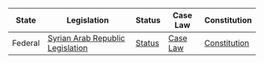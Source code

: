 | State | Legislation | Status | Case Law | Constitution |
|-------|-------------|--------|----------|-------------|
| Federal | [Syrian Arab Republic Legislation](http://extwprlegs1.fao.org/docs/pdf/syr53962.pdf) | [Status](http://extwprlegs1.fao.org/docs/pdf/syr109042.pdf) | [Case Law](http://www.refworld.org/spublisher,SYR-LSC.html) | [Constitution](https://www.constituteproject.org/constitution/Syria_2012.pdf) |